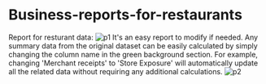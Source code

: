 # Business-reports-for-restaurants

Report for resturant data:
![p1](https://github.com/user-attachments/assets/015b630a-1a52-4f5b-9d3b-0511c5ebb654)
It's an easy report to modify if needed. 
Any summary data from the original dataset can be easily calculated by simply changing the column name in the green background section. 
For example, changing 'Merchant receipts' to 'Store Exposure' will automatically update all the related data without requiring any additional calculations.
![p2](https://github.com/user-attachments/assets/43c7d379-d5b9-40c9-a237-cb52523ea8b8)

